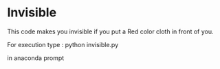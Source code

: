 # Invisible
This code makes you invisible if you put a Red color cloth in front of you.

For execution type : python invisible.py 

  in anaconda prompt


